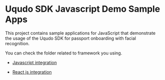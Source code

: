 # Uqudo SDK Javascript Demo Sample Apps

This project contains sample applications for JavaScript that demonstrate the usage of the Uqudo SDK for passport onboarding with facial recognition.

You can check the folder related to framework you using.

- [Javascript integration](./vanillaJS/README.md)

- [React js integration](./reactJS/README.md)


